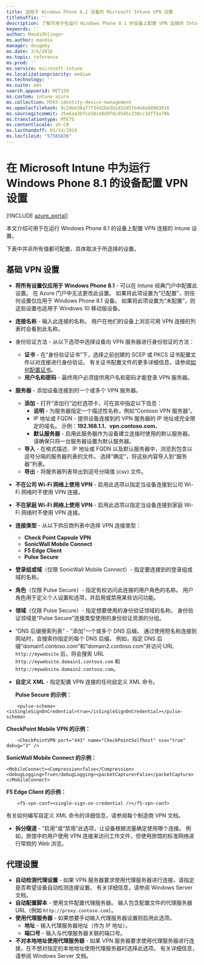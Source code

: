 ```yaml
---
title: 适用于 Windows Phone 8.1 设备的 Microsoft Intune VPN 设置
titleSuffix: ''
description: 了解可用于在运行 Windows Phone 8.1 的设备上配置 VPN 连接的 Intune 设置。
keywords: ''
author: MandiOhlinger
ms.author: mandia
manager: dougeby
ms.date: 3/6/2018
ms.topic: reference
ms.prod: ''
ms.service: microsoft-intune
ms.localizationpriority: medium
ms.technology: ''
ms.suite: ems
search.appverid: MET150
ms.custom: intune-azure
ms.collection: M365-identity-device-management
ms.openlocfilehash: 9c2deb36a77f34d2be3b1452d5fb4e8a88903016
ms.sourcegitcommit: 25e6aa3bfce58ce8d9f8c054bc338cc3dff4a78b
ms.translationtype: MTE75
ms.contentlocale: zh-CN
ms.lasthandoff: 03/14/2019
ms.locfileid: "57565836"
---
```

# <a name="configure-vpn-settings-in-microsoft-intune-for-devices-running-windows-phone-81"></a>在 Microsoft Intune 中为运行 Windows Phone 8.1 的设备配置 VPN 设置

[!INCLUDE [azure_portal](./includes/azure_portal.md)]

本文介绍可用于在运行 Windows Phone 8.1 的设备上配置 VPN 连接的 Intune 设置。


下表中并非所有值都可配置，具体取决于所选择的设置。

## <a name="base-vpn-settings"></a>基础 VPN 设置

- **将所有设置仅应用于 Windows Phone 8.1** - 可以在 Intune 经典门户中配置此设置。 在 Azure 门户中无法更改此设置。 如果将此项设置为“已配置”，则任何设置仅应用于 Windows Phone 8.1 设备。 如果将此项设置为“未配置”，则这些设置也适用于 Windows 10 移动版设备。
- **连接名称** - 输入此连接的名称。 用户在他们的设备上浏览可用 VPN 连接的列表时会看到此名称。
- 身份验证方法 - 从以下选项中选择设备向 VPN 服务器进行身份验证的方法：
    - **证书** - 在“身份验证证书”下，选择之前创建的 SCEP 或 PKCS 证书配置文件以对连接进行身份验证。 有关证书配置文件的更多详细信息，请参阅[如何配置证书](certificates-configure.md)。
    - **用户名和密码** - 最终用户必须提供用户名和密码才能登录 VPN 服务器。
- **服务器** - 添加设备连接到的一个或多个 VPN 服务器。
    - **添加** - 打开“添加行”边栏选项卡，可在其中指定以下信息：
        - **说明** - 为服务器指定一个描述性名称，例如“Contoso VPN 服务器”。
        - IP 地址或 FQDN - 提供设备连接到的 VPN 服务器的 IP 地址或完全限定的域名。 示例：**192.168.1.1**、**vpn.contoso.com**。
        - **默认服务器** - 启用此服务器作为设备建立连接时使用的默认服务器。 请确保只将一台服务器设置为默认服务器。
    - **导入** - 在格式描述、IP 地址或 FQDN 以及默认服务器中，浏览到包含以逗号分隔的服务器列表的文件。 选择“确定”，将这些内容导入到“服务器”列表。
    - **导出** - 将服务器列表导出到逗号分隔值 (csv) 文件。

- **不在公司 Wi-Fi 网络上使用 VPN** - 启用此选项以指定当设备连接到公司 Wi-Fi 网络时不使用 VPN 连接。
- **不在家庭 Wi-Fi 网络上使用 VPN** - 启用此选项以指定当设备连接到家庭 Wi-Fi 网络时不使用 VPN 连接。

- **连接类型** - 从以下供应商列表中选择 VPN 连接类型：
    - **Check Point Capsule VPN**
    - **SonicWall Mobile Connect**
    - **F5 Edge Client**
    - **Pulse Secure**

- **登录组或域**（仅限 SonicWall Mobile Connect）- 指定要连接到的登录组或域的名称。
- **角色**（仅限 Pulse Secure）- 指定有权访问此连接的用户角色的名称。 用户角色用于定义个人设置和选项，并启用或禁用某些访问功能。
- **领域**（仅限 Pulse Secure）- 指定想要使用的身份验证领域的名称。 身份验证领域是“Pulse Secure”连接类型使用的身份验证资源的分组。

- “DNS 后缀搜索列表” - “添加”一个或多个 DNS 后缀。 通过使用短名称连接到网站时，会搜索你指定的每个 DNS 后缀。 例如，指定 DNS 后缀“domain1.contoso.com”和“domain2.contoso.com”并访问 URL `http://mywebsite` 后，将会搜索 URL `http://mywebsite.domain1.contoso.com` 和 `http://mywebsite.domain2.contoso.com`。

- **自定义 XML** - 指定配置 VPN 连接的任何自定义 XML 命令。

    **Pulse Secure 的示例：**

```
    <pulse-schema><isSingleSignOnCredential>true</isSingleSignOnCredential></pulse-schema>
```

**CheckPoint Mobile VPN 的示例：**

```
    <CheckPointVPN port="443" name="CheckPointSelfhost" sso="true" debug="3" />
```

**SonicWall Mobile Connect 的示例：**
```
<MobileConnect><Compression>false</Compression><debugLogging>True</debugLogging><packetCapture>False</packetCapture></MobileConnect>
```

**F5 Edge Client 的示例：**
```
    <f5-vpn-conf><single-sign-on-credential /></f5-vpn-conf>
```

有关如何编写自定义 XML 命令的详细信息，请参阅每个制造商 VPN 文档。

- **拆分隧道** - “启用”或“禁用”此选项，让设备根据流量确定使用哪个连接。 例如，旅馆中的用户使用 VPN 连接来访问工作文件，但使用旅馆的标准网络进行常规的 Web 浏览。




## <a name="proxy-settings"></a>代理设置

- **自动检测代理设置** - 如果 VPN 服务器要求使用代理服务器进行连接，请指定是否希望设备自动检测连接设置。 有关详细信息，请参阅 Windows Server 文档。
- **自动配置脚本** - 使用文件配置代理服务器。 输入包含配置文件的代理服务器 URL（例如 `http://proxy.contoso.com`）。
- **使用代理服务器** - 如果想要手动输入代理服务器设置则启用此选项。
    - **地址** - 输入代理服务器地址（作为 IP 地址）。
    - **端口号** - 输入与代理服务器关联的端口号。
- **不对本地地址使用代理服务器** - 如果 VPN 服务器要求使用代理服务器进行连接，在不想对指定的本地地址使用代理服务器时选择此选项。 有关详细信息，请参阅 Windows Server 文档。
